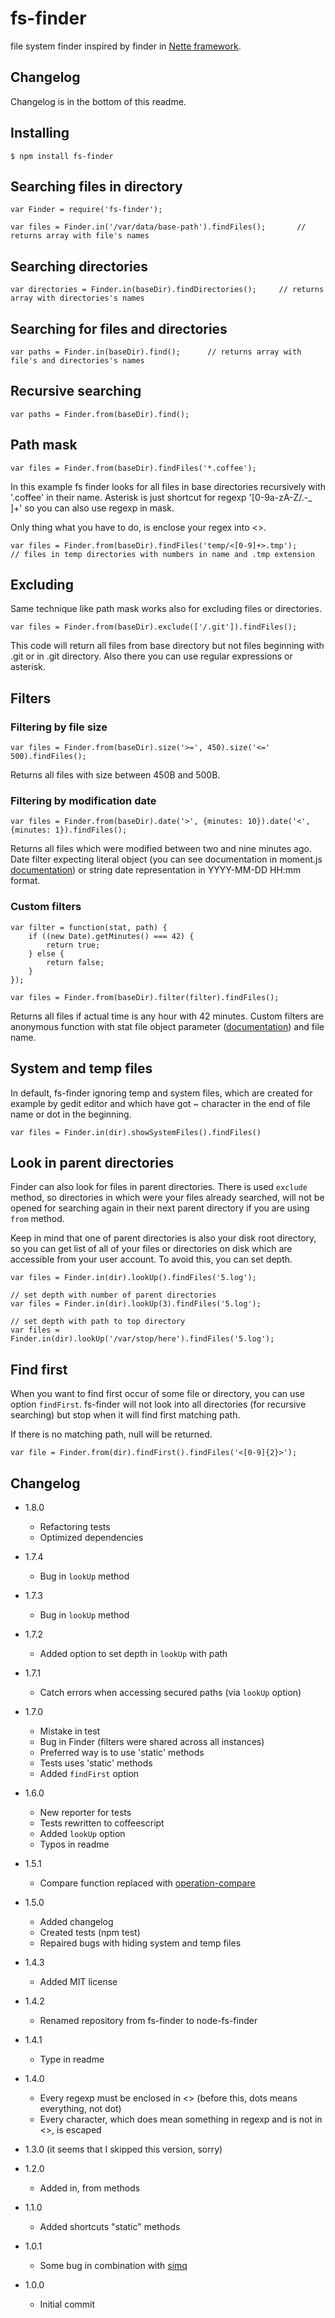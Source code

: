 # fs-finder
file system finder inspired by finder in [Nette framework](http://doc.nette.org/en/finder).

## Changelog

Changelog is in the bottom of this readme.

## Installing

```
$ npm install fs-finder
```

## Searching files in directory

```
var Finder = require('fs-finder');

var files = Finder.in('/var/data/base-path').findFiles();		// returns array with file's names
```

## Searching directories

```
var directories = Finder.in(baseDir).findDirectories();		// returns array with directories's names
```

## Searching for files and directories

```
var paths = Finder.in(baseDir).find();		// returns array with file's and directories's names
```

## Recursive searching

```
var paths = Finder.from(baseDir).find();
```

## Path mask

```
var files = Finder.from(baseDir).findFiles('*.coffee');
```

In this example fs finder looks for all files in base directories recursively with '.coffee' in their name.
Asterisk is just shortcut for regexp '[0-9a-zA-Z/.-_ ]+' so you can also use regexp in mask.

Only thing what you have to do, is enclose your regex into <>.

```
var files = Finder.from(baseDir).findFiles('temp/<[0-9]+>.tmp');		// files in temp directories with numbers in name and .tmp extension
```

## Excluding

Same technique like path mask works also for excluding files or directories.

```
var files = Finder.from(baseDir).exclude(['/.git']).findFiles();
```

This code will return all files from base directory but not files beginning with .git or in .git directory.
Also there you can use regular expressions or asterisk.

## Filters

### Filtering by file size

```
var files = Finder.from(baseDir).size('>=', 450).size('<=' 500).findFiles();
```

Returns all files with size between 450B and 500B.

### Filtering by modification date

```
var files = Finder.from(baseDir).date('>', {minutes: 10}).date('<', {minutes: 1}).findFiles();
```

Returns all files which were modified between two and nine minutes ago.
Date filter expecting literal object (you can see documentation in moment.js [documentation](http://momentjs.com/docs/#/manipulating/add/))
or string date representation in YYYY-MM-DD HH:mm format.

### Custom filters

```
var filter = function(stat, path) {
	if ((new Date).getMinutes() === 42) {
		return true;
	} else {
		return false;
	}
});

var files = Finder.from(baseDir).filter(filter).findFiles();
```

Returns all files if actual time is any hour with 42 minutes.
Custom filters are anonymous function with stat file object parameter ([documentation](http://nodejs.org/api/fs.html#fs_class_fs_stats))
and file name.

## System and temp files

In default, fs-finder ignoring temp and system files, which are created for example by gedit editor and which have got ~ character
in the end of file name or dot in the beginning.

```
var files = Finder.in(dir).showSystemFiles().findFiles()
```

## Look in parent directories

Finder can also look for files in parent directories. There is used `exclude` method, so directories in which were your
files already searched, will not be opened for searching again in their next parent directory if you are using `from` method.

Keep in mind that one of parent directories is also your disk root directory, so you can get list of all of your files or
 directories on disk which are accessible from your user account. To avoid this, you can set depth.

```
var files = Finder.in(dir).lookUp().findFiles('5.log');

// set depth with number of parent directories
var files = Finder.in(dir).lookUp(3).findFiles('5.log');

// set depth with path to top directory
var files = Finder.in(dir).lookUp('/var/stop/here').findFiles('5.log');
```

## Find first

When you want to find first occur of some file or directory, you can use option `findFirst`. fs-finder will not look into
all directories (for recursive searching) but stop when it will find first matching path.

If there is no matching path, null will be returned.

```
var file = Finder.from(dir).findFirst().findFiles('<[0-9]{2}>');
```

## Changelog

* 1.8.0
	+ Refactoring tests
	+ Optimized dependencies

* 1.7.4
	+ Bug in `lookUp` method

* 1.7.3
	+ Bug in `lookUp` method

* 1.7.2
	+ Added option to set depth in `lookUp` with path

* 1.7.1
	+ Catch errors when accessing secured paths (via `lookUp` option)

* 1.7.0
	+ Mistake in test
	+ Bug in Finder (filters were shared across all instances)
	+ Preferred way is to use 'static' methods
	+ Tests uses 'static' methods
	+ Added `findFirst` option

* 1.6.0
	+ New reporter for tests
	+ Tests rewritten to coffeescript
	+ Added `lookUp` option
	+ Typos in readme

* 1.5.1
	+ Compare function replaced with [operation-compare](https://npmjs.org/package/operator-compare)

* 1.5.0
	+ Added changelog
	+ Created tests (npm test)
	+ Repaired bugs with hiding system and temp files

* 1.4.3
	+ Added MIT license

* 1.4.2
	+ Renamed repository from fs-finder to node-fs-finder

* 1.4.1
	+ Type in readme

* 1.4.0
	+ Every regexp must be enclosed in <> (before this, dots means everything, not dot)
	+ Every character, which does mean something in regexp and is not in <>, is escaped

* 1.3.0 (it seems that I skipped this version, sorry)

* 1.2.0
	+ Added in, from methods

* 1.1.0
	+ Added shortcuts "static" methods

* 1.0.1
	+ Some bug in combination with [simq](https://npmjs.org/package/simq)

* 1.0.0
	+ Initial commit